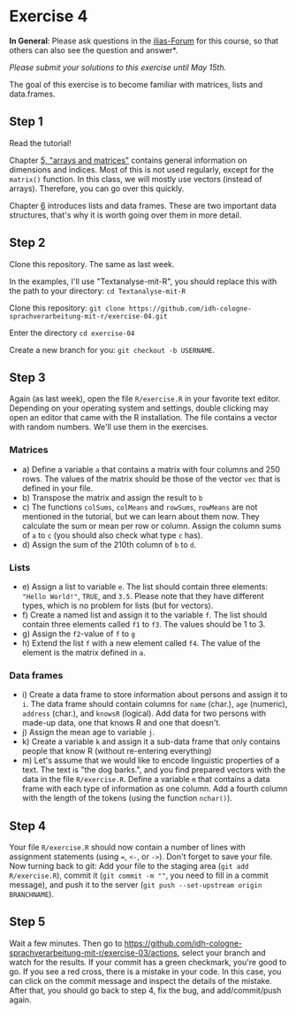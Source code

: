 # Exercise 4

**In General**: Please ask questions in the [ilias-Forum](https://www.ilias.uni-koeln.de/ilias/goto_uk_frm_3270419.html) for this course, so that others can also see the question and answer*.

*Please submit your solutions to this exercise until May 15th.*

The goal of this exercise is to become familiar with matrices, lists and data.frames.

## Step 1
Read the tutorial!

Chapter [5, "arrays and matrices"](https://cran.r-project.org/doc/manuals/r-release/R-intro.html#Arrays-and-matrices) contains general information on dimensions and indices. Most of this is not used regularly, except for the `matrix()` function. In this class, we will mostly use vectors (instead of arrays). Therefore, you can go over this quickly.

Chapter [6](https://cran.r-project.org/doc/manuals/r-release/R-intro.html#Lists-and-data-frames) introduces lists and data frames. These are two important data structures, that's why it is worth going over them in more detail.


## Step 2

Clone this repository. The same as last week.

In the examples, I'll use "Textanalyse-mit-R", you should replace this with the path to your directory: `cd Textanalyse-mit-R`

Clone this repository: `git clone https://github.com/idh-cologne-sprachverarbeitung-mit-r/exercise-04.git`

Enter the directory `cd exercise-04`

Create a new branch for you: `git checkout -b USERNAME`.

## Step 3
Again (as last week), open the file `R/exercise.R` in your favorite text editor. Depending on your operating system and settings, double clicking may open an editor that came with the R installation. The file contains a vector with random numbers. We'll use them in the exercises.

### Matrices

- a) Define a variable `a` that contains a matrix with four columns and 250 rows. The values of the matrix should be those of the vector `vec` that is defined in your file.
- b) Transpose the matrix and assign the result to `b`
- c) The functions `colSums`, `colMeans` and `rowSums`, `rowMeans` are not mentioned in the tutorial, but we can learn about them now. They calculate the sum or mean per row or column. Assign the column sums of `a` to `c` (you should also check what type `c` has).
- d) Assign the sum of the 210th column of `b` to `d`.

### Lists

- e) Assign a list to variable `e`. The list should contain three elements: `"Hello World!"`, `TRUE`, and `3.5`. Please note that they have different types, which is no problem for lists (but for vectors).
- f) Create a named list and assign it to the variable `f`. The list should contain three elements called `f1` to `f3`. The values should be 1 to 3.
- g) Assign the `f2`-value of `f` to `g`
- h) Extend the list `f` with a new element called `f4`. The value of the element is the matrix defined in `a`.

### Data frames

- i) Create a data frame to store information about persons and assign it to `i`. The data frame should contain columns for `name` (char.), `age` (numeric), `address` (char.), and `knowsR` (logical). Add data for two persons with made-up data, one that knows R and one that doesn't.
- j) Assign the mean age to variable `j`.
- k) Create a variable `k` and assign it a sub-data frame that only contains people that know R (without re-entering everything)
- m) Let's assume that we would like to encode linguistic properties of a text. The text is "the dog barks.", and you find prepared vectors with the data in the file `R/exercise.R`. Define a variable `m` that contains a data frame with each type of information as one column. Add a fourth column with the length of the tokens (using the function `nchar()`).


## Step 4
Your file `R/exercise.R` should now contain a number of lines with assignment statements (using `=`, `<-`, or `->`). Don't forget to save your file.
Now turning back to git: Add your file to the staging area (`git add R/exercise.R`), commit it (`git commit -m ""`, you need to fill in a commit message), and push it to the server (`git push --set-upstream origin BRANCHNAME`).

## Step 5

Wait a few minutes. Then go to https://github.com/idh-cologne-sprachverarbeitung-mit-r/exercise-03/actions, select your branch and watch for the results. If your commit has a green checkmark, you're good to go. If you see a red cross, there is a mistake in your code. In this case, you can click on the commit message and inspect the details of the mistake. After that, you should go back to step 4, fix the bug, and add/commit/push again.
